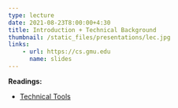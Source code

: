 ```yaml
---
type: lecture
date: 2021-08-23T8:00:00+4:30
title: Introduction + Technical Background
thumbnail: /static_files/presentations/lec.jpg
links: 
    - url: https://cs.gmu.edu
      name: slides
---
```

**Readings:**
- [Technical Tools](http://cs.brown.edu/people/seny/2950-v/intro.pdf)
